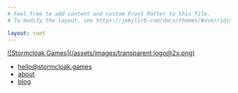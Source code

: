```yaml
---
# Feel free to add content and custom Front Matter to this file.
# To modify the layout, see https://jekyllrb.com/docs/themes/#overriding-theme-defaults

layout: root
---
```


[![Stormcloak Games](/assets/images/transparent logo@2x.png)](/about)

* [hello@stormcloak.games](mailto:hello@stormcloak.games)
* [about](/about)
* [blog](/blog)
